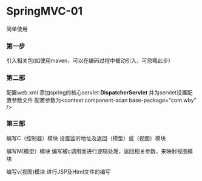 # SpringMVC-01
简单使用

### 第一步
引入相关包(如使用maven，可以在编码过程中被动引入，可忽略此步)


### 第二部
配置web.xml
添加spring的核心servlet:**DispatcherServlet**
并为servlet设置配置参数文件
配置参数为<context:component-scan base-package="com.wby" />

### 第三部
编写C（控制器）模块
设置监听地址及返回（模型）或（视图）模块

编写M(模型）模块
编写被c调用而进行逻辑处理，返回相关参数，来映射视图模块

编写v(视图)模块
进行JSP及Html文件的编写
